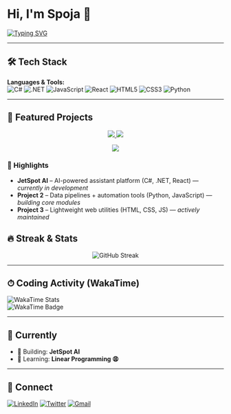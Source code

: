 # Hi, I'm Spoja 👋
[![Typing SVG](https://readme-typing-svg.demolab.com?font=Fira+Code&pause=1000&color=38F7A7&width=435&lines=Computer+Science+Student;Aspiring+Full+Stack+Developer;Open+Source+Contributor;Tech+Enthusiast)](https://git.io/typing-svg)

---

## 🛠 Tech Stack

**Languages & Tools:**  
![C#](https://img.shields.io/badge/C%23-239120?style=flat&logo=c-sharp&logoColor=white)
![.NET](https://img.shields.io/badge/.NET-512BD4?style=flat&logo=dotnet&logoColor=white)
![JavaScript](https://img.shields.io/badge/JavaScript-F7DF1E?style=flat&logo=javascript&logoColor=black)
![React](https://img.shields.io/badge/React-61DAFB?style=flat&logo=react&logoColor=black)
![HTML5](https://img.shields.io/badge/HTML5-E34F26?style=flat&logo=html5&logoColor=white)
![CSS3](https://img.shields.io/badge/CSS3-1572B6?style=flat&logo=css3&logoColor=white)
![Python](https://img.shields.io/badge/Python-3776AB?style=flat&logo=python&logoColor=white)

---

## 🚀 Featured Projects

<p align="center">
  <a href="https://github.com/KholdHart/jetspot-AI">
    <img src="https://github-readme-stats.vercel.app/api/pin/?username=KholdHart&repo=jetspot-AI&theme=radical" />
  </a>
  <a href="https://github.com/spoja-10/CardApprovalML">
    <img src="https://github-readme-stats.vercel.app/api/pin/?username=spoja-10&repo=CardApprovalML&theme=radical" />
  </a>
</p>

<p align="center">
  <a href="https://github.com/spoja-10/project3">
    <img src="https://github-readme-stats.vercel.app/api/pin/?username=spoja-10&repo=project3&theme=radical" />
  </a>
</p>


### 📝 Highlights

- **JetSpot AI** – AI-powered assistant platform (C#, .NET, React) — _currently in development_
- **Project 2** – Data pipelines + automation tools (Python, JavaScript) — _building core modules_
- **Project 3** – Lightweight web utilities (HTML, CSS, JS) — _actively maintained_


## 🔥 Streak & Stats

<p align="center">
  <img src="https://streak-stats.demolab.com/?user=spoja-10&theme=radical" alt="GitHub Streak" />
</p>

---

## ⏱ Coding Activity (WakaTime)

![WakaTime Stats](https://wakatime.com/share/@spoja10/ac7a6dd2-8297-4f15-b6d6-fcd69524527a.png)  
![WakaTime Badge](https://wakatime.com/badge/user/ed7af627-b276-4f23-9f34-51f67396c7b0.svg)

---

## 🎯 Currently

- 🔭 Building: **JetSpot AI**
- 🌱 Learning: **Linear Programming 😩**

---

## 🤝 Connect

[![LinkedIn](https://img.shields.io/badge/LinkedIn-0077B5?style=flat&logo=linkedin&logoColor=white)](https://linkedin.com/in/your-profile)
[![Twitter](https://img.shields.io/badge/Twitter-1DA1F2?style=flat&logo=twitter&logoColor=white)](https://twitter.com/your-handle)
[![Gmail](https://img.shields.io/badge/Email-D14836?style=flat&logo=gmail&logoColor=white)](mailto:your-email@gmail.com)
